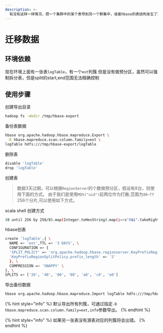 ```yaml
---
description: >-
  有没有这样一样情况，把一个集群中的某个表导到另一个群集中，或者hbase的表结构发生了更改，但是数据还要，比如预分区没做，导致某台RegionServer很吃紧，Hbase的导出导出都可以很快的完成这些操作
---
```


# 迁移数据

## 环境依赖

现在环境上面有一张表`logTable`，有一个`ext`列簇 但是没有做预分区，虽然可以强制拆分表，但是split的start,end范围无法精确控制

## 使用步骤

创建导出目录

```bash
hadoop fs -mkdir /tmp/hbase-export
```

备份表数据

```bash
hbase org.apache.hadoop.hbase.mapreduce.Export \
 -D hbase.mapreduce.scan.column.family=ext \ 
logTable hdfs:///tmp/hbase-export/logTable
```

删除表

```bash
disable 'logTable'
drop 'logTable'
```

创建表

> 数据3天过期，可以根据`RegionServer`的个数做预分区，假设有8台，则使用下面的方式。 由于我们是使用`MD5("uid")`前两位作为打散,范围为`00~ff` 256个分片,可以使用如下方式。

scala shell 创建方式

```bash
(0 until 256 by 256/8).map(Integer.toHexString).map(i=>s"0$i".takeRight(2))
```

hbase创表

```bash
create 'logTable',{ \
  NAME => 'ext',TTL => '3 DAYS', \
  CONFIGURATION => {
  'SPLIT_POLICY' => 'org.apache.hadoop.hbase.regionserver.KeyPrefixRegionSplitPolicy', \
  'KeyPrefixRegionSplitPolicy.prefix_length' => '2' 
  }, \
  COMPRESSION => 'SNAPPY' \
}, \ 
SPLITS => ['20', '40', '60', '80', 'a0', 'c0', 'e0']
```

导出备份数据

```bash
hbase org.apache.hadoop.hbase.mapreduce.Import logTable hdfs:///tmp/hbase-export/logTable
```

{% hint style="info" %}
默认导出所有列簇，可通过指定`-D hbase.mapreduce.scan.column.family=ext,info`参数导出。
{% endhint %}

{% hint style="info" %}
如果另一张表没有源表对应的列簇将会出错。
{% endhint %}


